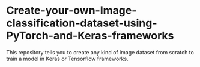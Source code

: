 # Create-your-own-Image-classification-dataset-using-PyTorch-and-Keras-frameworks
This repository tells you to create any kind of image dataset from scratch to train a model in Keras or Tensorflow frameworks.
